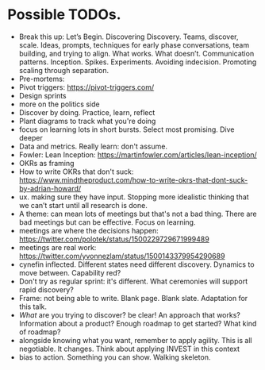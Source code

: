 # Possible TODOs.

* Break this up: Let’s Begin. Discovering Discovery. Teams, discover, scale. Ideas, prompts, techniques for early phase conversations, team building, and trying to align. What works. What doesn’t. Communication patterns. Inception. Spikes. Experiments. Avoiding indecision. Promoting scaling through separation.
* Pre-mortems: 
* Pivot triggers: https://pivot-triggers.com/
* Design sprints
* more on the politics side
* Discover by doing. Practice, learn, reflect
* Plant diagrams to track what you're doing
* focus on learning lots in short bursts. Select most promising. Dive deeper
* Data and metrics. Really learn: don't assume.
* Fowler: Lean Inception: https://martinfowler.com/articles/lean-inception/
* OKRs as framing
* How to write OKRs that don't suck: https://www.mindtheproduct.com/how-to-write-okrs-that-dont-suck-by-adrian-howard/
* ux. making sure they have input. Stopping more idealistic thinking that we can’t start until all research is done.
* A theme: can mean lots of meetings but that's not a bad thing. There are bad meetings but can be effective. Focus on learning.
* meetings are where the decisions happen: https://twitter.com/polotek/status/1500229729671999489
* meetings are real work: https://twitter.com/yvonnezlam/status/1500143379954290689
* cynefin inflected. Different states need different discovery. Dynamics to move between. Capability red?
* Don't try as regular sprint: it's different. What ceremonies will support rapid discovery?
* Frame: not being able to write. Blank page. Blank slate. Adaptation for this talk.
* _What_ are you trying to discover? be clear! An approach that works? Information about a product? Enough roadmap to get started? What kind of roadmap?
* alongside knowing what you want, remember to apply agility. This is all negotiable. It changes. Think about applying INVEST in this context
* bias to action. Something you can show. Walking skeleton.